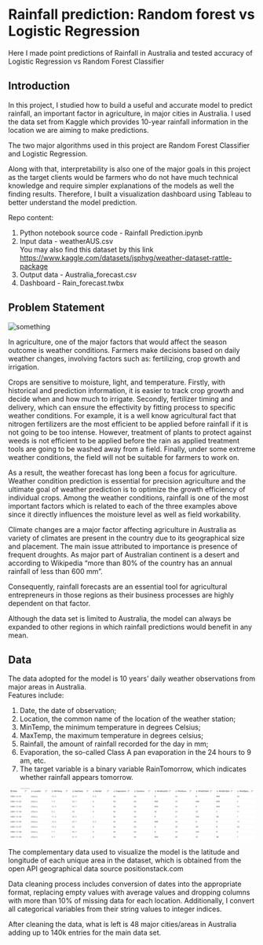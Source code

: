 # Rainfall prediction: Random forest vs Logistic Regression
Here I made point predictions of Rainfall in Australia and tested accuracy of Logistic Regression vs Random Forest Classifier


## Introduction

In this project, I studied how to build a useful and accurate model to predict rainfall, an important factor in agriculture, in major cities in Australia. I used the data set from Kaggle which provides 10-year rainfall information in the location we are aiming to make predictions. 

The two major algorithms used in this project are Random Forest Classifier and Logistic Regression. 

Along with that, interpretability is also one of the major goals in this project as the target clients would be farmers who do not have much technical knowledge and require simpler explanations of the models as well the finding results. Therefore, I built a visualization dashboard using Tableau to better understand the model prediction. 

Repo content:
1. Python notebook source code - Rainfall Prediction.ipynb
2. Input data - weatherAUS.csv  
You may also find this dataset by this link https://www.kaggle.com/datasets/jsphyg/weather-dataset-rattle-package  
4. Output data - Australia_forecast.csv
5. Dashboard - Rain_forecast.twbx


## Problem Statement

![something](https://imageresizer.static9.net.au/XyOKqmK3wHiqtHn8kZrUZ_N120Q=/1200x628/smart/https%3A%2F%2Fprod.static9.net.au%2Ffs%2F5e95d05e-ce2c-4ac7-8066-ef40c53d82a7)

In agriculture, one of the major factors that would affect the season outcome is weather conditions. Farmers make decisions based on daily weather changes, involving factors such as: fertilizing, crop growth and irrigation. 

Crops are sensitive to moisture, light, and temperature. Firstly, with historical and prediction information, it is easier to track crop growth and decide when and how much to irrigate. Secondly, fertilizer timing and delivery, which can ensure the effectivity by fitting process to specific weather conditions. For example, it is a well know agricultural fact that nitrogen fertilizers are the most efficient to be applied before rainfall if it is not going to be too intense. However, treatment of plants to protect against weeds is not efficient to be applied before the rain as applied treatment tools are going to be washed away from a field. Finally, under some extreme weather conditions, the field will not be suitable for farmers to work on.

As a result, the weather forecast has long been a focus for agriculture. Weather condition prediction is essential for precision agriculture and the ultimate goal of weather prediction is to optimize the growth efficiency of individual crops. Among the weather conditions, rainfall is one of the most important factors which is related to each of the three examples above since it directly influences the moisture level as well as field workability.

Climate changes are a major factor affecting agriculture in Australia as variety of climates are present in the country due to its geographical size and placement. The main issue attributed to importance is presence of frequent droughts. As major part of Australian continent is a desert and according to Wikipedia “more than 80% of the country has an annual rainfall of less than 600 mm”. 

Consequently, rainfall forecasts are an essential tool for agricultural entrepreneurs in those regions as their business processes are highly dependent on that factor.

Although the data set is limited to Australia, the model can always be expanded to other regions in which rainfall predictions would benefit in any mean.  

## Data

The data adopted for the model is 10 years’ daily weather observations from major areas in Australia.   
Features include:  
1. Date, the date of observation; 
2. Location, the common name of the location of the weather station;  
3. MinTemp, the minimum temperature in degrees Celsius; 
4. MaxTemp, the maximum temperature in degrees celsius;  
5. Rainfall, the amount of rainfall recorded for the day in mm;  
6. Evaporation, the so-called Class A pan evaporation in the 24 hours to 9 am, etc.  
7. The target variable is a binary variable RainTomorrow, which indicates whether rainfall appears tomorrow.   

![something](https://github.com/BananZza1998/Snaps_1/blob/main/Data_snap.png?raw=true)   


The complementary data used to visualize the model is the latitude and longitude of each unique area in the dataset, which is obtained from the open API geographical data source positionstack.com   

Data cleaning process includes conversion of dates into the appropriate format, replacing empty values with average values and dropping columns with more than 10% of missing data for each location. Additionally, I convert all categorical variables from their string values to integer indices.   

After cleaning the data, what is left is 48 major cities/areas in Australia adding up to 140k entries for the main data set.   
